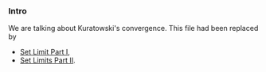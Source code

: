 ### **Intro**

We are talking about Kuratowski's convergence. 
This file had been replaced by 
- [Set Limit Part I](Background/Set%20Limit%20Part%20I.md),
- [Set Limits Part II](Background/Set%20Limits%20Part%20II.md). 




